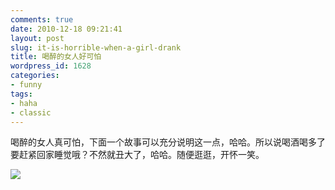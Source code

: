 ```yaml
---
comments: true
date: 2010-12-18 09:21:41
layout: post
slug: it-is-horrible-when-a-girl-drank
title: 喝醉的女人好可怕
wordpress_id: 1628
categories:
- funny
tags:
- haha
- classic
---
```


喝醉的女人真可怕，下面一个故事可以充分说明这一点，哈哈。所以说喝酒喝多了要赶紧回家睡觉哦？不然就丑大了，哈哈。随便逛逛，开怀一笑。



![](http://dobila.info/wp-content/uploads/2010/12/drank.jpg)

